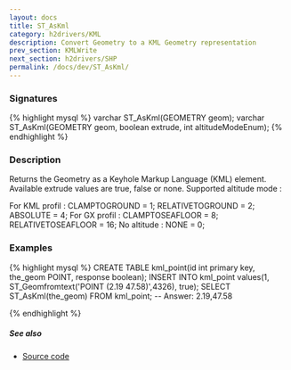 ```yaml
---
layout: docs
title: ST_AsKml
category: h2drivers/KML
description: Convert Geometry to a KML Geometry representation
prev_section: KMLWrite
next_section: h2drivers/SHP
permalink: /docs/dev/ST_AsKml/
---
```


### Signatures

{% highlight mysql %}
varchar ST_AsKml(GEOMETRY geom);
varchar ST_AsKml(GEOMETRY geom, boolean extrude, int altitudeModeEnum);
{% endhighlight %}

### Description
Returns the Geometry as a Keyhole Markup Language (KML) element.  
Available extrude values are true, false or none. Supported altitude mode : 

For KML profil : CLAMPTOGROUND = 1; RELATIVETOGROUND = 2; ABSOLUTE = 4; 
For GX profil : CLAMPTOSEAFLOOR = 8; RELATIVETOSEAFLOOR = 16; No altitude : NONE = 0;

### Examples

{% highlight mysql %}
CREATE TABLE kml_point(id int primary key, the_geom POINT, response boolean);
INSERT INTO kml_point values(1, ST_Geomfromtext('POINT (2.19 47.58)',4326), true);
SELECT ST_AsKml(the_geom) FROM kml_point;
-- Answer: <Point><coordinates>2.19,47.58</coordinates></Point>

{% endhighlight %}

##### See also

* <a href="https://github.com/irstv/H2GIS/blob/a8e61ea7f1953d1bad194af926a568f7bc9aac96/h2drivers/src/main/java/org/h2gis/drivers/kml/ST_AsKml.java" target="_blank">Source code</a>
